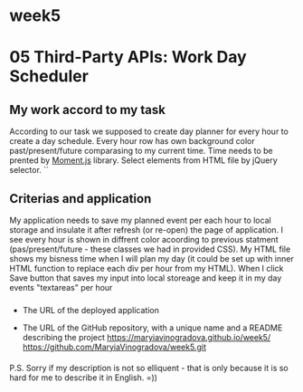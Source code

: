 # week5
# 05 Third-Party APIs: Work Day Scheduler

## My work accord to my task

According to our task we supposed to create day planner for every hour to create a day schedule. Every hour row has own background color past/present/future comparasing to my current time. Time needs to be prented by [Moment.js](https://momentjs.com/) library. Select elements from HTML file by jQuery selector. 
``

## Criterias and application

My application needs to save my planned event per each hour to local storage and insulate it after refresh (or re-open) the page of application. I see every hour is shown in diffrent color acoording to previous statment (pas/present/future - these classes we had in provided CSS). My HTML file shows my bisness time when I will plan my day (it could be set up with inner HTML function to replace each div per hour from my HTML). When I click Save button that saves my input into local storeage and keep it in my day events "textareas" per hour


###
* The URL of the deployed application

* The URL of the GitHub repository, with a unique name and a README describing the project
 https://maryiavinogradova.github.io/week5/
 https://github.com/MaryiaVinogradova/week5.git



####
P.S. Sorry if my description is not so elliquent - that is only because it is so hard for me to describe it in English. =)) 